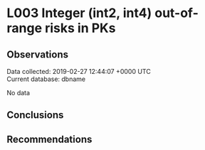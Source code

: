 # L003 Integer (int2, int4) out-of-range risks in PKs #

## Observations ##
Data collected: 2019-02-27 12:44:07 +0000 UTC  
Current database: dbname  


No data

## Conclusions ##


## Recommendations ##
